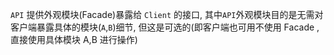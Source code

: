 `API` 提供外观模块(Facade)暴露给 `Client` 的接口, 
其中`API`外观模块目的是无需对客户端暴露具体的模块(`A`,`B`)细节,
但这是可选的(即客户端也可用不使用 Facade ,直接使用具体模块 A,B 进行操作)

